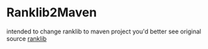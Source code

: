 # Ranklib2Maven


intended to change ranklib to maven project  you'd better see original source [ranklib](https://sourceforge.net/p/lemur/wiki/RankLib/)
